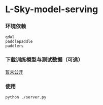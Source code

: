 # L-Sky-model-serving



### 环境依赖

```
gdal
paddlepaddle
paddlers
```
### 下载训练模型与测试数据（可选）

[暂未公开]()

### 使用

```
python ./server.py
```

